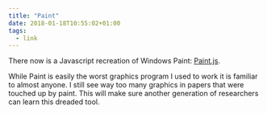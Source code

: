 ```yaml
---
title: "Paint"
date: 2018-01-18T10:55:02+01:00
tags:
  - link
---
```


There now is a Javascript recreation of Windows Paint:
[Paint.js](http://jspaint.ml/).  

While Paint is easily the worst graphics program I used to work it is
familiar to almost anyone.  I still see way too many graphics in
papers that were touched up by paint.  This will make sure another
generation of researchers can learn this dreaded tool.
